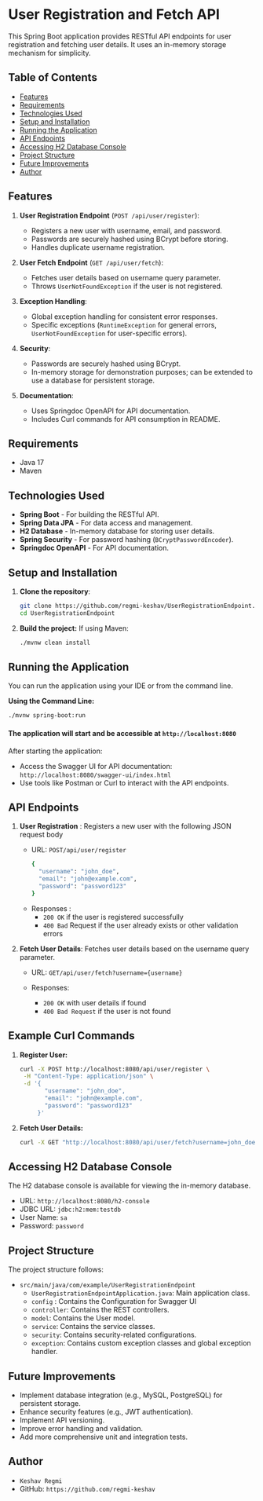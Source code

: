 # User Registration and Fetch API

This Spring Boot application provides RESTful API endpoints for user registration and fetching user details. It uses an in-memory storage mechanism for simplicity.

## Table of Contents

- [Features](#features)
- [Requirements](#requirements)
- [Technologies Used](#technologies-used)
- [Setup and Installation](#setup-and-installation)
- [Running the Application](#running-the-application)
- [API Endpoints](#api-endpoints)
- [Accessing H2 Database Console](#accessing-h2-database-console)
- [Project Structure](#project-structure)
- [Future Improvements](#future-improvements)
- [Author](#author)


## Features

1. **User Registration Endpoint** (`POST /api/user/register`):
    - Registers a new user with username, email, and password.
    - Passwords are securely hashed using BCrypt before storing.
    - Handles duplicate username registration.


2. **User Fetch Endpoint** (`GET /api/user/fetch`):
    - Fetches user details based on username query parameter.
    - Throws `UserNotFoundException` if the user is not registered.


3. **Exception Handling**:
    - Global exception handling for consistent error responses.
    - Specific exceptions (`RuntimeException` for general errors, `UserNotFoundException` for user-specific errors).


4. **Security**:
    - Passwords are securely hashed using BCrypt.
    - In-memory storage for demonstration purposes; can be extended to use a database for persistent storage.


5. **Documentation**:
    - Uses Springdoc OpenAPI for API documentation.
    - Includes Curl commands for API consumption in README.

## Requirements

- Java 17
- Maven

## Technologies Used

- **Spring Boot** - For building the RESTful API.
- **Spring Data JPA** - For data access and management.
- **H2 Database** - In-memory database for storing user details.
- **Spring Security** - For password hashing (`BCryptPasswordEncoder`).
- **Springdoc OpenAPI** - For API documentation.


## Setup and Installation

1. **Clone the repository**:

   ```bash
   git clone https://github.com/regmi-keshav/UserRegistrationEndpoint.git
   cd UserRegistrationEndpoint
   
2. **Build the project:**
   If using Maven:
    ```bash
    ./mvnw clean install

## Running the Application

You can run the application using your IDE or from the command line.

**Using the Command Line:**

```sh
./mvnw spring-boot:run
```
#### The application will start and be accessible at `http://localhost:8080`

After starting the application:

- Access the Swagger UI for API documentation: `http://localhost:8080/swagger-ui/index.html`
- Use tools like Postman or Curl to interact with the API endpoints.

## API Endpoints

 1. **User Registration** : Registers a new user with the following JSON request body

     - URL: `POST/api/user/register`
        ```bash
       {
          "username": "john_doe",
          "email": "john@example.com",
          "password": "password123"
       }
        ```
    - Responses :
       * `200 OK` if the user is registered successfully
       * `400 Bad` Request if the user already exists or other validation errors


 2. **Fetch User Details**:
    Fetches user details based on the username query parameter.

     - URL: `GET/api/user/fetch?username={username}`
    
    - Responses:
       *  `200 OK` with user details if found    
       * `400 Bad Request` if the user is not found

## Example Curl Commands
1. **Register User:**

    ```sh
    curl -X POST http://localhost:8080/api/user/register \
     -H "Content-Type: application/json" \
     -d '{
           "username": "john_doe",
           "email": "john@example.com",
           "password": "password123"
         }'

2. **Fetch User Details:**

    ```bash 
   curl -X GET "http://localhost:8080/api/user/fetch?username=john_doe"
    ```
## Accessing H2 Database Console
The H2 database console is available for viewing the in-memory database.

- URL: `http://localhost:8080/h2-console`
- JDBC URL: `jdbc:h2:mem:testdb` 
- User Name: `sa` 
- Password: `password`

## Project Structure
The project structure follows:
- `src/main/java/com/example/UserRegistrationEndpoint`
  - `UserRegistrationEndpointApplication.java`: Main application class.
  - `config` : Contains the Configuration for Swagger UI
  - `controller`: Contains the REST controllers.
  - `model`: Contains the User model.
  - `service`: Contains the service classes.
  - `security`: Contains security-related configurations.
  - `exception`: Contains custom exception classes and global exception handler.

## Future Improvements
- Implement database integration (e.g., MySQL, PostgreSQL) for persistent storage.
- Enhance security features (e.g., JWT authentication). 
- Implement API versioning. 
- Improve error handling and validation. 
- Add more comprehensive unit and integration tests.


## Author
- `Keshav Regmi`
- GitHub: `https://github.com/regmi-keshav`